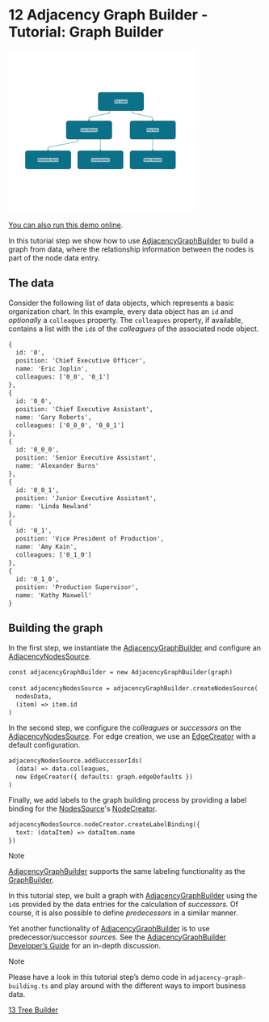 <!--
 //////////////////////////////////////////////////////////////////////////////
 // @license
 // This file is part of yFiles for HTML.
 // Use is subject to license terms.
 //
 // Copyright (c) by yWorks GmbH, Vor dem Kreuzberg 28,
 // 72070 Tuebingen, Germany. All rights reserved.
 //
 //////////////////////////////////////////////////////////////////////////////
-->
# 12 Adjacency Graph Builder - Tutorial: Graph Builder

<img src="../../../doc/demo-thumbnails/tutorial-graph-builder-adjacency-graph-builder.webp" alt="demo-thumbnail" height="320"/>

[You can also run this demo online](https://www.yworks.com/demos/tutorial-graph-builder/12-adjacency-graph-builder/).

In this tutorial step we show how to use [AdjacencyGraphBuilder](https://docs.yworks.com/yfileshtml/#/api/AdjacencyGraphBuilder) to build a graph from data, where the relationship information between the nodes is part of the node data entry.

## The data

Consider the following list of data objects, which represents a basic organization chart. In this example, every data object has an `id` and _optionally_ a `colleagues` property. The `colleagues` property, if available, contains a list with the `id`s of the _colleagues_ of the associated node object.

```
{
  id: '0',
  position: 'Chief Executive Officer',
  name: 'Eric Joplin',
  colleagues: ['0_0', '0_1']
},
{
  id: '0_0',
  position: 'Chief Executive Assistant',
  name: 'Gary Roberts',
  colleagues: ['0_0_0', '0_0_1']
},
{
  id: '0_0_0',
  position: 'Senior Executive Assistant',
  name: 'Alexander Burns'
},
{
  id: '0_0_1',
  position: 'Junior Executive Assistant',
  name: 'Linda Newland'
},
{
  id: '0_1',
  position: 'Vice President of Production',
  name: 'Amy Kain',
  colleagues: ['0_1_0']
},
{
  id: '0_1_0',
  position: 'Production Supervisor',
  name: 'Kathy Maxwell'
}
```

## Building the graph

In the first step, we instantiate the [AdjacencyGraphBuilder](https://docs.yworks.com/yfileshtml/#/api/AdjacencyGraphBuilder) and configure an [AdjacencyNodesSource](<https://docs.yworks.com/yfileshtml/#/api/AdjacencyNodesSource(TDataItem)>).

```
const adjacencyGraphBuilder = new AdjacencyGraphBuilder(graph)

const adjacencyNodesSource = adjacencyGraphBuilder.createNodesSource(
  nodesData,
  (item) => item.id
)
```

In the second step, we configure the _colleagues_ or _successors_ on the [AdjacencyNodesSource](<https://docs.yworks.com/yfileshtml/#/api/AdjacencyNodesSource(TDataItem)>). For edge creation, we use an [EdgeCreator](https://docs.yworks.com/yfileshtml/#/api/EdgeCreator) with a default configuration.

```
adjacencyNodesSource.addSuccessorIds(
  (data) => data.colleagues,
  new EdgeCreator({ defaults: graph.edgeDefaults })
)
```

Finally, we add labels to the graph building process by providing a label binding for the [NodesSource](https://docs.yworks.com/yfileshtml/#/api/NodesSource)'s [NodeCreator](https://docs.yworks.com/yfileshtml/#/api/NodeCreator).

```
adjacencyNodesSource.nodeCreator.createLabelBinding({
  text: (dataItem) => dataItem.name
})
```

Note

[AdjacencyGraphBuilder](https://docs.yworks.com/yfileshtml/#/api/AdjacencyGraphBuilder) supports the same labeling functionality as the [GraphBuilder](https://docs.yworks.com/yfileshtml/#/api/GraphBuilder).

In this tutorial step, we built a graph with [AdjacencyGraphBuilder](https://docs.yworks.com/yfileshtml/#/api/AdjacencyGraphBuilder) using the `id`s provided by the data entries for the calculation of _successors._ Of course, it is also possible to define _predecessors_ in a similar manner.

Yet another functionality of [AdjacencyGraphBuilder](https://docs.yworks.com/yfileshtml/#/api/AdjacencyGraphBuilder) is to use predecessor/successor _sources_. See the [AdjacencyGraphBuilder Developer’s Guide](https://docs.yworks.com/yfileshtml/#/dguide/graph_builder-AdjacencyGraphBuilder) for an in-depth discussion.

Note

Please have a look in this tutorial step’s demo code in `adjacency-graph-building.ts` and play around with the different ways to import business data.

[13 Tree Builder](../../tutorial-graph-builder/13-tree-builder/)
